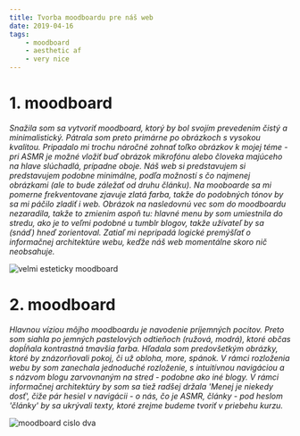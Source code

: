 ```yaml
---
title: Tvorba moodboardu pre náš web
date: 2019-04-16
tags: 
    - moodboard
    - aesthetic af
    - very nice
---
```


# 1. moodboard

_Snažila som sa vytvoriť moodboard, ktorý by bol svojím prevedením čistý a minimalistický. Pátrala som preto primárne po obrázkoch s vysokou kvalitou. Pripadalo mi trochu náročné zohnať toľko obrázkov k mojej téme - pri ASMR je možné vložiť buď obrázok mikrofónu alebo človeka majúceho na hlave slúchadlá, prípadne oboje. Náš web si predstavujem si predstavujem podobne minimálne, podľa možností s čo najmenej obrázkami (ale to bude záležať od druhu článku). Na mooboarde sa mi pomerne frekventovane zjavuje zlatá farba, takže do podobných tónov by sa mi páčilo zladiť i web. Obrázok na nasledovnú vec som do moodboardu nezaradila, takže to zmienim aspoň tu: hlavné menu by som umiestnila do stredu, ako je to veľmi podobné u tumblr blogov, takže užívateľ by sa (snáď) hneď zorientoval. Zatiaľ mi nepripadá logické premýšľať o informačnej architektúre webu, keďže náš web momentálne skoro nič neobsahuje._

<img src="https://i.imgur.com/pCAS4pX.png" alt="velmi esteticky moodboard"> 

# 2. moodboard

_Hlavnou víziou môjho moodboardu je navodenie príjemných pocitov. Preto som siahla po jemných pastelových odtieňoch (ružová, modrá), ktoré občas dopĺňala kontrastná tmavšia farba. Hľadala som predovšetkým obrázky, ktoré by znázorňovali pokoj, či už obloha, more, spánok. V rámci rozloženia webu by som zanechala jednoduché rozloženie, s intuitívnou navigáciou a s názvom blogu zarvovnaným na stred - podobne ako iné blogy. V rámci informačnej architektúry by som sa tiež radšej držala 'Menej je niekedy dosť', čiže pár hesiel v navigácii - o nás, čo je ASMR, články - pod heslom 'články' by sa ukrývali texty, ktoré zrejme budeme tvoriť v priebehu kurzu._

<img src = "https://adobe.ly/2Ipmppg" alt="moodboard cislo dva">